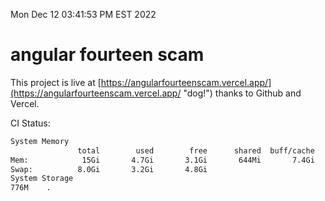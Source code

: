 Mon Dec 12 03:41:53 PM EST 2022

# angular fourteen scam


This project is live at [https://angularfourteenscam.vercel.app/](https://angularfourteenscam.vercel.app/ "dog!") thanks to Github and Vercel.

CI Status: 

```bash
System Memory
               total        used        free      shared  buff/cache   available
Mem:            15Gi       4.7Gi       3.1Gi       644Mi       7.4Gi       9.6Gi
Swap:          8.0Gi       3.2Gi       4.8Gi
System Storage
776M	.
```
```bash
